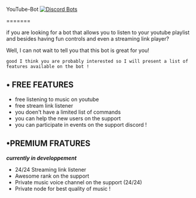 YouTube-Bot                                                   				[![Discord Bots](https://top.gg/api/widget/status/486948160124485642.svg)](https://top.gg/bot/486948160124485642)

=======

if you are looking for a bot that allows you to listen to your youtube playlist and besides having fun controls and even a streaming link player?

Well, I can not wait to tell you that this bot is great for you!

 

`good I think you are probably interested so I will present a list of features available on the bot !`
 
 
## • FREE FEATURES
 

 

* free listening to music on youtube
* free stream link listener 
* you doen't have a limited list of commands
* you can help the new users on the support
* you can participate in events on the support discord !
 

## •PREMIUM FRATURES
 
 _**currently in developpement**_

* 24/24 Streaming link listener
* Awesome rank on the support 
* Private music voice channel on the support (24/24)
*  Private node for best quality of music !
